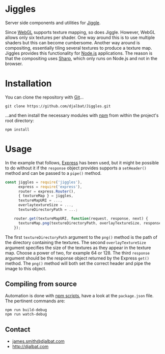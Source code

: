# Jiggles

Server side components and utilities for [Jiggle](https://github.com/djalbat/Jiggle).

Since [WebGL](https://developer.mozilla.org/en-US/docs/Web/API/WebGL_API) supports texture mapping, so does Jiggle. However, WebGL allows only six textures per shader. One way around this is to use multiple shaders but this can become cumbersome. Another way around is compositing, essentially tiling several textures to produce a texture map. Jiggles provides this functionality for [Node.js](https://nodejs.org) applications. The reason is that the compositing uses [Sharp](http://sharp.pixelplumbing.com/), which only runs on Node.js and not in the browser.

# Installation

You can clone the repository with [Git](https://git-scm.com/)...

    git clone https://github.com/djalbat/Jiggles.git

...and then install the necessary modules with [npm](https://www.npmjs.com/) from within the project's root directory:

    npm install
    
# Usage

In the example that follows, [Express](https://expressjs.com/) has been used, but it might be possible to do without it if the `response` object provides supports a `setHeader()` method and can be passed to a `pipe()` method.
```js
const jiggles = require('jiggles'),
      express = require('express'),
      router = express.Router(),
      { textureMap } = jiggles,
      textureMapURI = ...,
      overlaytextureSize = ...,
      textureDirectoryPath = ...;

    router.get(textureMapURI, function(request, response, next) {
      textureMap.png(textureDirectoryPath, overlayTextureSize, response);
    });
```
The first `textureDirectoryPath` argument to the `png()` method is the path of the directory containing the textures. The second `overlayTextureSize` argument specifies the size of the textures as they appear in the texture map. Choose a power of two, for example 64 or 128. The third `response` argument should be the response object returned by the Express `get()` method. The `png()` method will both set the correct header and pipe the image to this object.

## Compiling from source

Automation is done with [npm scripts](https://docs.npmjs.com/misc/scripts), have a look at the `package.json` file. The pertinent commands are:

    npm run build-debug
    npm run watch-debug
    
## Contact

- james.smith@djalbat.com
- http://djalbat.com
